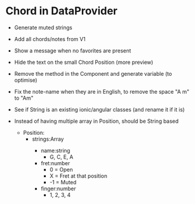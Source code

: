 Chord in DataProvider
=====================

* Generate muted strings

* Add all chords/notes from V1

* Show a message when no favorites are present
* Hide the text on the small Chord Position (more preview)
* Remove the method in the Component and generate variable (to optimise)
* Fix the note-name when they are in English, to remove the space "A m" to "Am"

* See if String is an existing ionic/angular classes (and rename it if it is)

* Instead of having multiple array in Position, should be String based
    * Position:
        * strings:Array<String>
            * name:string
                * G, C, E, A
            * fret:number
                * 0 = Open
                * X = Fret at that position
                * -1 = Muted
            * finger:number
                * 1, 2, 3, 4
